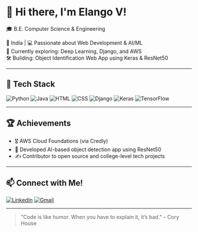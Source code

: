 # 👋 Hi there, I'm Elango V!

🎓 B.E. Computer Science & Engineering

📍 India | 💻 Passionate about Web Development & AI/ML  
🌱 Currently exploring: Deep Learning, Django, and AWS  
🛠️ Building: Object Identification Web App using Keras & ResNet50  

---

## 🚀 Tech Stack
![Python](https://img.shields.io/badge/Python-3776AB?style=for-the-badge&logo=python&logoColor=white)
![Java](https://img.shields.io/badge/Java-007396?style=for-the-badge&logo=java&logoColor=white)
![HTML](https://img.shields.io/badge/HTML5-E34F26?style=for-the-badge&logo=html5&logoColor=white)
![CSS](https://img.shields.io/badge/CSS-1572B6?style=for-the-badge&logo=css3&logoColor=white)
![Django](https://img.shields.io/badge/Django-092E20?style=for-the-badge&logo=django&logoColor=white)
![Keras](https://img.shields.io/badge/Keras-D00000?style=for-the-badge&logo=keras&logoColor=white)
![TensorFlow](https://img.shields.io/badge/TensorFlow-FF6F00?style=for-the-badge&logo=tensorflow&logoColor=white)


---

## 🏆 Achievements
- 🎖️ AWS Cloud Foundations (via Credly)
- 🧠 Developed AI-based object detection app using ResNet50
- ✍️ Contributor to open source and college-level tech projects

---

## 📫 Connect with Me!
[![LinkedIn](https://img.shields.io/badge/LinkedIn-blue?style=for-the-badge&logo=linkedin&logoColor=white)](https://www.linkedin.com/in/elangovengadachalam/)
[![Gmail](https://img.shields.io/badge/Gmail-D14836?style=for-the-badge&logo=gmail&logoColor=white)](mailto:elango1303elango@gmail.com)


---

> "Code is like humor. When you have to explain it, it’s bad." – Cory House

